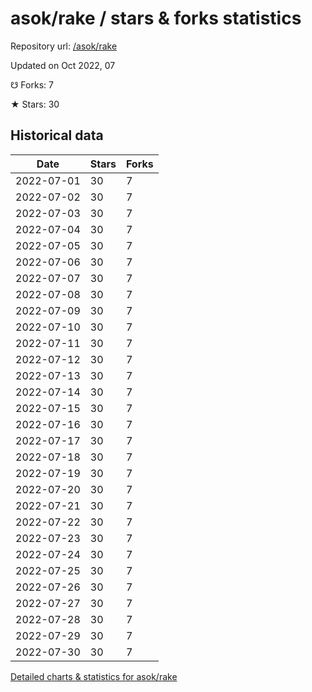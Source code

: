 # asok/rake / stars & forks statistics

Repository url: [/asok/rake](https://github.com/asok/rake)

Updated on Oct 2022, 07

☋ Forks: 7

★ Stars: 30

## Historical data
| Date | Stars | Forks |
|------|-------|-------|
| 2022-07-01 | 30 | 7 | 
| 2022-07-02 | 30 | 7 | 
| 2022-07-03 | 30 | 7 | 
| 2022-07-04 | 30 | 7 | 
| 2022-07-05 | 30 | 7 | 
| 2022-07-06 | 30 | 7 | 
| 2022-07-07 | 30 | 7 | 
| 2022-07-08 | 30 | 7 | 
| 2022-07-09 | 30 | 7 | 
| 2022-07-10 | 30 | 7 | 
| 2022-07-11 | 30 | 7 | 
| 2022-07-12 | 30 | 7 | 
| 2022-07-13 | 30 | 7 | 
| 2022-07-14 | 30 | 7 | 
| 2022-07-15 | 30 | 7 | 
| 2022-07-16 | 30 | 7 | 
| 2022-07-17 | 30 | 7 | 
| 2022-07-18 | 30 | 7 | 
| 2022-07-19 | 30 | 7 | 
| 2022-07-20 | 30 | 7 | 
| 2022-07-21 | 30 | 7 | 
| 2022-07-22 | 30 | 7 | 
| 2022-07-23 | 30 | 7 | 
| 2022-07-24 | 30 | 7 | 
| 2022-07-25 | 30 | 7 | 
| 2022-07-26 | 30 | 7 | 
| 2022-07-27 | 30 | 7 | 
| 2022-07-28 | 30 | 7 | 
| 2022-07-29 | 30 | 7 | 
| 2022-07-30 | 30 | 7 | 


[Detailed charts & statistics for asok/rake](https://reviewgithub.com/rep/asok/rake)

